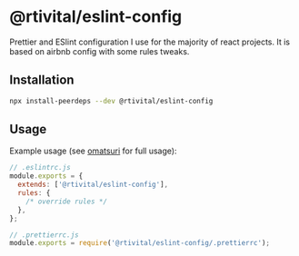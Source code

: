 # @rtivital/eslint-config

Prettier and ESlint configuration I use for the majority of react projects. It is based on airbnb config with some rules tweaks.

## Installation

```sh
npx install-peerdeps --dev @rtivital/eslint-config
```

## Usage

Example usage (see [omatsuri](https://github.com/rtivital/omatsuri) for full usage):

```js
// .eslintrc.js
module.exports = {
  extends: ['@rtivital/eslint-config'],
  rules: {
    /* override rules */
  },
};

// .prettierrc.js
module.exports = require('@rtivital/eslint-config/.prettierrc');
```
